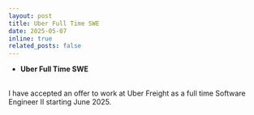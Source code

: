 ```yaml
---
layout: post
title: Uber Full Time SWE 
date: 2025-05-07
inline: true
related_posts: false
---
```


- **Uber Full Time SWE**
<br/>
I have accepted an offer to work at Uber Freight as a full time Software Engineer II starting June 2025.
